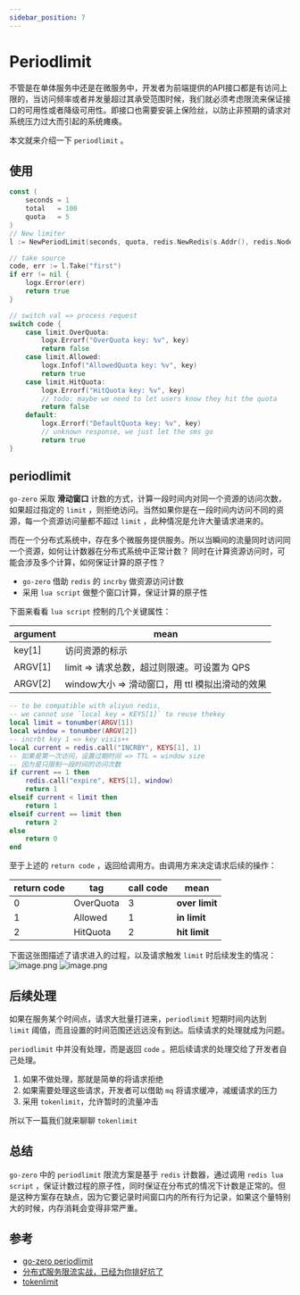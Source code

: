 ```yaml
---
sidebar_position: 7
---
```


# Periodlimit

不管是在单体服务中还是在微服务中，开发者为前端提供的API接口都是有访问上限的，当访问频率或者并发量超过其承受范围时候，我们就必须考虑限流来保证接口的可用性或者降级可用性。即接口也需要安装上保险丝，以防止非预期的请求对系统压力过大而引起的系统瘫痪。


本文就来介绍一下 `periodlimit` 。
## 使用
```go
const (
    seconds = 1
    total   = 100
    quota   = 5
)
// New limiter
l := NewPeriodLimit(seconds, quota, redis.NewRedis(s.Addr(), redis.NodeType), "periodlimit")

// take source
code, err := l.Take("first")
if err != nil {
    logx.Error(err)
    return true
}

// switch val => process request
switch code {
	case limit.OverQuota:
		logx.Errorf("OverQuota key: %v", key)
		return false
	case limit.Allowed:
		logx.Infof("AllowedQuota key: %v", key)
		return true
	case limit.HitQuota:
		logx.Errorf("HitQuota key: %v", key)
		// todo: maybe we need to let users know they hit the quota
		return false
	default:
		logx.Errorf("DefaultQuota key: %v", key)
		// unknown response, we just let the sms go
    	return true
}
```
## periodlimit


`go-zero` 采取 **滑动窗口** 计数的方式，计算一段时间内对同一个资源的访问次数，如果超过指定的 `limit` ，则拒绝访问。当然如果你是在一段时间内访问不同的资源，每一个资源访问量都不超过 `limit` ，此种情况是允许大量请求进来的。


而在一个分布式系统中，存在多个微服务提供服务。所以当瞬间的流量同时访问同一个资源，如何让计数器在分布式系统中正常计数？ 同时在计算资源访问时，可能会涉及多个计算，如何保证计算的原子性？


- `go-zero` 借助 `redis` 的 `incrby` 做资源访问计数
- 采用 `lua script` 做整个窗口计算，保证计算的原子性



下面来看看 `lua script` 控制的几个关键属性：

| **argument** | **mean** |
| --- | --- |
| key[1] | 访问资源的标示 |
| ARGV[1] | limit => 请求总数，超过则限速。可设置为 QPS |
| ARGV[2] | window大小 => 滑动窗口，用 ttl 模拟出滑动的效果 |

```lua
-- to be compatible with aliyun redis, 
-- we cannot use `local key = KEYS[1]` to reuse thekey
local limit = tonumber(ARGV[1])
local window = tonumber(ARGV[2])
-- incrbt key 1 => key visis++
local current = redis.call("INCRBY", KEYS[1], 1)
-- 如果是第一次访问，设置过期时间 => TTL = window size
-- 因为是只限制一段时间的访问次数
if current == 1 then
    redis.call("expire", KEYS[1], window)
    return 1
elseif current < limit then
    return 1
elseif current == limit then
    return 2
else
    return 0
end
```
至于上述的 `return code` ，返回给调用方。由调用方来决定请求后续的操作：

| **return code** | **tag** | call code | **mean** |
| --- | --- | --- | --- |
| 0 | OverQuota | 3 | **over limit** |
| 1 | Allowed | 1 | **in limit** |
| 2 | HitQuota | 2 | **hit limit** |

下面这张图描述了请求进入的过程，以及请求触发 `limit` 时后续发生的情况：
![image.png](https://cdn.nlark.com/yuque/0/2020/png/261626/1605430483430-92415ed3-e88f-487d-8fd6-8c58a9abe334.png#align=left&display=inline&height=524&margin=%5Bobject%20Object%5D&name=image.png&originHeight=524&originWidth=1051&size=90836&status=done&style=none&width=1051)
![image.png](https://cdn.nlark.com/yuque/0/2020/png/261626/1605495120249-f6b05ac2-7090-47b0-a3c0-da50df6206dd.png#align=left&display=inline&height=557&margin=%5Bobject%20Object%5D&name=image.png&originHeight=557&originWidth=456&size=53785&status=done&style=none&width=456)
## 后续处理


如果在服务某个时间点，请求大批量打进来，`periodlimit` 短期时间内达到 `limit` 阈值，而且设置的时间范围还远远没有到达。后续请求的处理就成为问题。


`periodlimit` 中并没有处理，而是返回 `code` 。把后续请求的处理交给了开发者自己处理。


1. 如果不做处理，那就是简单的将请求拒绝
1. 如果需要处理这些请求，开发者可以借助 `mq` 将请求缓冲，减缓请求的压力
1. 采用 `tokenlimit`，允许暂时的流量冲击



所以下一篇我们就来聊聊 `tokenlimit`


## 总结
`go-zero` 中的 `periodlimit` 限流方案是基于 `redis` 计数器，通过调用 `redis lua script` ，保证计数过程的原子性，同时保证在分布式的情况下计数是正常的。但是这种方案存在缺点，因为它要记录时间窗口内的所有行为记录，如果这个量特别大的时候，内存消耗会变得非常严重。


## 参考


- [go-zero periodlimit](https://github.com/zeromicro/go-zero/blob/master/core/limit/periodlimit.go)
- [分布式服务限流实战，已经为你排好坑了](https://www.infoq.cn/article/Qg2tX8fyw5Vt-f3HH673)
- [tokenlimit](tokenlimit.md)





